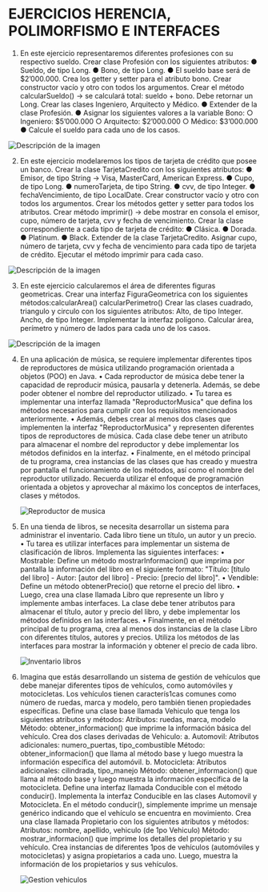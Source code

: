 # EJERCICIOS HERENCIA, POLIMORFISMO E INTERFACES

1. En este ejercicio representaremos diferentes profesiones con su
respectivo sueldo.
Crear clase Profesión con los siguientes atributos:
● Sueldo, de tipo Long.
● Bono, de tipo Long.
● El sueldo base será de $2’000.000.
Crea los getter y setter para el atributo bono.
Crear constructor vacío y otro con todos los argumentos.
Crear el método calcularSueldo() -> se calculará total: sueldo + bono.
Debe retornar un Long.
Crear las clases Ingeniero, Arquitecto y Médico.
● Extender de la clase Profesión.
● Asignar los siguientes valores a la variable Bono:
○ Ingeniero: $5’000.000
○ Arquitecto: $2’000.000
○ Médico: $3’000.000
● Calcule el sueldo para cada uno de los casos.


![Descripción de la imagen](https://i.ibb.co/KwvLYYf/Profesiones.png)

2. En este ejercicio modelaremos los tipos de tarjeta de crédito que
posee un banco.
Crear la clase TarjetaCredito con los siguientes atributos:
● Emisor, de tipo String -> Visa, MasterCard, American Express.
● Cupo, de tipo Long.
● numeroTarjeta, de tipo String.
● cvv, de tipo Integer.
● fechaVencimiento, de tipo LocalDate.
Crear constructor vacío y otro con todos los argumentos.
Crear los métodos getter y setter para todos los atributos.
Crear método imprimir() -> debe mostrar en consola el emisor, cupo,
número de tarjeta, cvv y fecha de vencimiento.
Crear la clase correspondiente a cada tipo de tarjeta de crédito:
● Clásica.
● Dorada.
● Platinum.
● Black.
Extender de la clase TarjetaCredito.
Asignar cupo, número de tarjeta, cvv y fecha de vencimiento para cada
tipo de tarjeta de crédito.
Ejecutar el método imprimir para cada caso.


![Descripción de la imagen](https://i.ibb.co/gZtdnQf/Tarjetas-de-credito.png)

3. En este ejercicio calcularemos el área de diferentes figuras geometricas.
Crear una interfaz FiguraGeometrica con los siguientes
métodos:calcularArea()
calcularPerimetro()
Crear las clases cuadrado, triangulo y circulo con los siguientes
atributos:
Alto, de tipo Integer.
Ancho, de tipo Integer.
Implementar la interfaz polígono.
Calcular área, perímetro y número de lados para cada uno de los
casos.


![Descripción de la imagen](https://i.ibb.co/BZFYjTd/Figuras-geometricas.png)

4. En una aplicación de música, se requiere implementar diferentes tipos de
   reproductores de música utilizando programación orientada a objetos
   (POO) en Java.
   • Cada reproductor de música debe tener la capacidad de reproducir música,
   pausarla y detenerla. Además, se debe poder obtener el nombre del
   reproductor utilizado.
   • Tu tarea es implementar una interfaz llamada "ReproductorMusica" que
   defina los métodos necesarios para cumplir con los requisitos mencionados
   anteriormente.
   • Además, debes crear al menos dos clases que implementen la interfaz
   "ReproductorMusica" y representen diferentes tipos de reproductores de
   música. Cada clase debe tener un atributo para almacenar el nombre del
   reproductor y debe implementar los métodos definidos en la interfaz.
   • Finalmente, en el método principal de tu programa, crea instancias de las
   clases que has creado y muestra por pantalla el funcionamiento de los
   métodos, así como el nombre del reproductor utilizado.
   Recuerda utilizar el enfoque de programación orientada a objetos y aprovechar al
   máximo los conceptos de interfaces, clases y métodos.


   ![Reproductor de musica](https://i.ibb.co/JtjQX4k/Musica.png)

5. En una tienda de libros, se necesita desarrollar un sistema para administrar
   el inventario. Cada libro tiene un título, un autor y un precio.
   • Tu tarea es utilizar interfaces para implementar un sistema de clasificación
   de libros. Implementa las siguientes interfaces:
   • Mostrable: Define un método mostrarInformacion() que imprima por
   pantalla la información del libro en el siguiente formato: "Título: [título del
   libro] - Autor: [autor del libro] - Precio: [precio del libro]".
   • Vendible: Define un método obtenerPrecio() que retorne el precio del
   libro.
   • Luego, crea una clase llamada Libro que represente un libro y implemente
   ambas interfaces. La clase debe tener atributos para almacenar el título,
   autor y precio del libro, y debe implementar los métodos definidos en las
   interfaces.
   • Finalmente, en el método principal de tu programa, crea al menos dos
   instancias de la clase Libro con diferentes títulos, autores y precios. Utiliza
   los métodos de las interfaces para mostrar la información y obtener el
   precio de cada libro.


   ![Inventario libros](https://i.ibb.co/26zxPT4/Inventario-libros.png)


6. Imagina que estás desarrollando un sistema de gestión de vehículos que debe manejar
diferentes tipos de vehículos, como automóviles y motocicletas. Los vehículos tienen
caracterís1cas comunes como número de ruedas, marca y modelo, pero también tienen
propiedades específicas.
Define una clase base llamada Vehiculo que tenga los siguientes atributos y métodos:
Atributos: ruedas, marca, modelo
Método: obtener_informacion() que imprime la información básica del vehículo.
Crea dos clases derivadas de Vehiculo:
a. Automovil:
Atributos adicionales: numero_puertas, tipo_combustible
Método: obtener_informacion() que llama al método base y luego muestra la información
específica del automóvil.
b. Motocicleta:
Atributos adicionales: cilindrada, tipo_manejo
Método: obtener_informacion() que llama al método base y luego muestra la información
específica de la motocicleta.
Define una interfaz llamada Conducible con el método conducir().
Implementa la interfaz Conducible en las clases Automovil y Motocicleta. En el método
conducir(), simplemente imprime un mensaje genérico indicando que el vehículo se encuentra
en movimiento.
Crea una clase llamada Propietario con los siguientes atributos y métodos:
Atributos: nombre, apellido, vehiculo (de 1po Vehiculo)
Método: mostrar_informacion() que imprime los detalles del propietario y su vehículo.
Crea instancias de diferentes 1pos de vehículos (automóviles y motocicletas) y asigna
propietarios a cada uno. Luego, muestra la información de los propietarios y sus vehículos.


   ![Gestion vehiculos](https://i.ibb.co/09tYzBW/Gestion-vehiculos.png)
